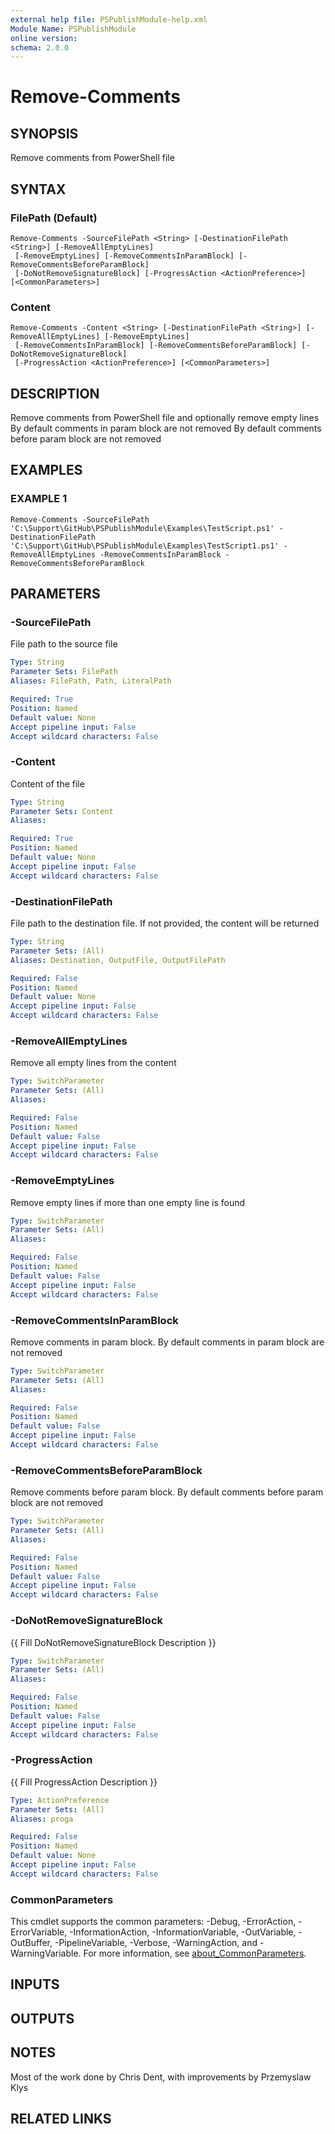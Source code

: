 ```yaml
---
external help file: PSPublishModule-help.xml
Module Name: PSPublishModule
online version:
schema: 2.0.0
---
```


# Remove-Comments

## SYNOPSIS
Remove comments from PowerShell file

## SYNTAX

### FilePath (Default)
```
Remove-Comments -SourceFilePath <String> [-DestinationFilePath <String>] [-RemoveAllEmptyLines]
 [-RemoveEmptyLines] [-RemoveCommentsInParamBlock] [-RemoveCommentsBeforeParamBlock]
 [-DoNotRemoveSignatureBlock] [-ProgressAction <ActionPreference>] [<CommonParameters>]
```

### Content
```
Remove-Comments -Content <String> [-DestinationFilePath <String>] [-RemoveAllEmptyLines] [-RemoveEmptyLines]
 [-RemoveCommentsInParamBlock] [-RemoveCommentsBeforeParamBlock] [-DoNotRemoveSignatureBlock]
 [-ProgressAction <ActionPreference>] [<CommonParameters>]
```

## DESCRIPTION
Remove comments from PowerShell file and optionally remove empty lines
By default comments in param block are not removed
By default comments before param block are not removed

## EXAMPLES

### EXAMPLE 1
```
Remove-Comments -SourceFilePath 'C:\Support\GitHub\PSPublishModule\Examples\TestScript.ps1' -DestinationFilePath 'C:\Support\GitHub\PSPublishModule\Examples\TestScript1.ps1' -RemoveAllEmptyLines -RemoveCommentsInParamBlock -RemoveCommentsBeforeParamBlock
```

## PARAMETERS

### -SourceFilePath
File path to the source file

```yaml
Type: String
Parameter Sets: FilePath
Aliases: FilePath, Path, LiteralPath

Required: True
Position: Named
Default value: None
Accept pipeline input: False
Accept wildcard characters: False
```

### -Content
Content of the file

```yaml
Type: String
Parameter Sets: Content
Aliases:

Required: True
Position: Named
Default value: None
Accept pipeline input: False
Accept wildcard characters: False
```

### -DestinationFilePath
File path to the destination file.
If not provided, the content will be returned

```yaml
Type: String
Parameter Sets: (All)
Aliases: Destination, OutputFile, OutputFilePath

Required: False
Position: Named
Default value: None
Accept pipeline input: False
Accept wildcard characters: False
```

### -RemoveAllEmptyLines
Remove all empty lines from the content

```yaml
Type: SwitchParameter
Parameter Sets: (All)
Aliases:

Required: False
Position: Named
Default value: False
Accept pipeline input: False
Accept wildcard characters: False
```

### -RemoveEmptyLines
Remove empty lines if more than one empty line is found

```yaml
Type: SwitchParameter
Parameter Sets: (All)
Aliases:

Required: False
Position: Named
Default value: False
Accept pipeline input: False
Accept wildcard characters: False
```

### -RemoveCommentsInParamBlock
Remove comments in param block.
By default comments in param block are not removed

```yaml
Type: SwitchParameter
Parameter Sets: (All)
Aliases:

Required: False
Position: Named
Default value: False
Accept pipeline input: False
Accept wildcard characters: False
```

### -RemoveCommentsBeforeParamBlock
Remove comments before param block.
By default comments before param block are not removed

```yaml
Type: SwitchParameter
Parameter Sets: (All)
Aliases:

Required: False
Position: Named
Default value: False
Accept pipeline input: False
Accept wildcard characters: False
```

### -DoNotRemoveSignatureBlock
{{ Fill DoNotRemoveSignatureBlock Description }}

```yaml
Type: SwitchParameter
Parameter Sets: (All)
Aliases:

Required: False
Position: Named
Default value: False
Accept pipeline input: False
Accept wildcard characters: False
```

### -ProgressAction
{{ Fill ProgressAction Description }}

```yaml
Type: ActionPreference
Parameter Sets: (All)
Aliases: proga

Required: False
Position: Named
Default value: None
Accept pipeline input: False
Accept wildcard characters: False
```

### CommonParameters
This cmdlet supports the common parameters: -Debug, -ErrorAction, -ErrorVariable, -InformationAction, -InformationVariable, -OutVariable, -OutBuffer, -PipelineVariable, -Verbose, -WarningAction, and -WarningVariable. For more information, see [about_CommonParameters](http://go.microsoft.com/fwlink/?LinkID=113216).

## INPUTS

## OUTPUTS

## NOTES
Most of the work done by Chris Dent, with improvements by Przemyslaw Klys

## RELATED LINKS
